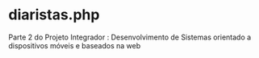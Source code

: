 # diaristas.php
Parte 2 do Projeto Integrador : Desenvolvimento de Sistemas orientado a dispositivos móveis e baseados na web
